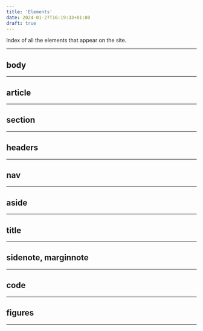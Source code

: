 ```yaml
---
title: 'Elements'
date: 2024-01-27T16:19:33+01:00
draft: true
---
```

<section>

Index of all the elements that appear on the site.

<hr>
</section>
<section>

## body

<hr>
</section>
<section>

## article

<hr>
</section>
<section>

## section

<hr>
</section>
<section>



## headers

<hr>
</section>
<section>


## nav

<hr>
</section>
<section>


## aside

<hr>
</section>
<section>


## title

<hr>
</section>
<section>

## sidenote, marginnote

<hr>
</section>
<section>


## code

<hr>
</section>
<section>


## figures

<hr>
</section>
<section>


</section>
